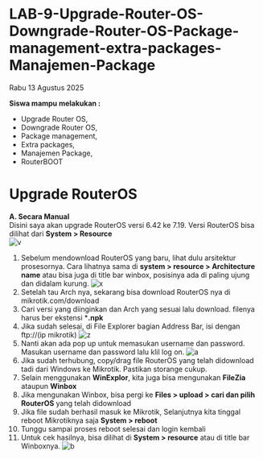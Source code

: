 # LAB-9-Upgrade-Router-OS-Downgrade-Router-OS-Package-management-extra-packages-Manajemen-Package
Rabu 13 Agustus 2025

**Siswa mampu melakukan :**  
- Upgrade Router OS,  
- Downgrade Router OS,  
- Package management,  
- Extra packages,  
- Manajemen Package,  
- RouterBOOT  

# Upgrade RouterOS
**A. Secara Manual**  
  Disini saya akan upgrade RouterOS versi 6.42 ke 7.19. Versi RouterOS bisa dilihat dari **System > Resource**  
  ![v]()  
  1. Sebelum mendownload RouterOS yang baru, lihat dulu arsitektur prosesornya. Cara lihatnya sama di **system > resource > Architecture name** atau bisa juga di title bar winbox, posisinya ada di paling ujung dan didalam kurung.
  ![x]()
  2. Setelah tau Arch nya, sekarang bisa download RouterOS nya di mikrotik.com/download
  3. Cari versi yang diinginkan dan Arch yang sesuai lalu download. filenya harus ber ekstensi ***.npk**
  4. Jika sudah selesai, di File Explorer bagian Address Bar, isi dengan ftp://(ip mikrotik)
  ![z]()
  5. Nanti akan ada pop up untuk memasukan username dan password. Masukan username dan password lalu klil log on.
  ![a]()
  6. Jika sudah terhubung, copy/drag file RouterOS yang telah didownload tadi dari Windows ke Mikrotik. Pastikan storange cukup.
  7. Selain menggunakan **WinExplor**, kita juga bisa mengunakan **FileZia** ataupun **Winbox**
  8. Jika mengunakan Winbox, bisa pergi ke **Files > upload > cari dan pilih RouterOS** yang telah didownload
  9. Jika file sudah berhasil masuk ke Mikrotik, Selanjutnya kita tinggal reboot Mikrotiknya saja **System > reboot**
  10. Tunggu sampai proses reboot selesai dan login kembali
  11. Untuk cek hasilnya, bisa dilihat di **System > resource** atau di title bar Winboxnya.
  ![b]()
